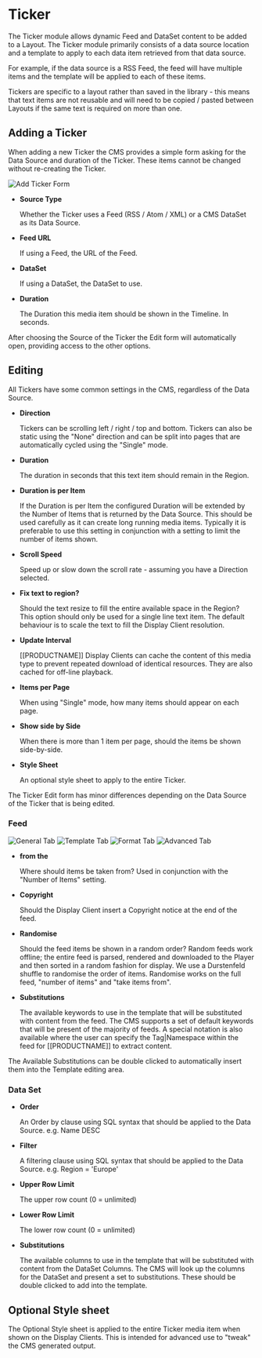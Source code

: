 <!--toc=widgets-->
# Ticker

The Ticker module allows dynamic Feed and DataSet content to be added to a Layout. The Ticker module primarily consists of a data source location and a template to apply to each data item retrieved from that data source.

For example, if the data source is a RSS Feed, the feed will have multiple items and the template will be applied to each of these items.

Tickers are specific to a layout rather than saved in the library - this means that text items are not reusable and will need to be copied / pasted between Layouts if the same text is required on more than one.

## Adding a Ticker

When adding a new Ticker the CMS provides a simple form asking for the Data Source and duration of the Ticker. These items cannot be changed without re-creating the Ticker.

![Add Ticker Form](img/media_ticker_form_add.png)

- **Source Type**

    Whether the Ticker uses a Feed (RSS / Atom / XML) or a CMS DataSet as its Data Source.

- **Feed URL**

    If using a Feed, the URL of the Feed.

- **DataSet**

    If using a DataSet, the DataSet to use.

- **Duration**

    The Duration this media item should be shown in the Timeline. In seconds.

After choosing the Source of the Ticker the Edit form will automatically open, providing access to the other options.

## Editing

All Tickers have some common settings in the CMS, regardless of the Data Source.

- **Direction**

    Tickers can be scrolling left / right / top and bottom. Tickers can also be static using the "None" direction and can be split into pages that are automatically cycled using the "Single" mode.

- **Duration**

    The duration in seconds that this text item should remain in the Region.

- **Duration is per Item**

    If the Duration is per Item the configured Duration will be extended by the Number of Items that is returned by the Data Source. This should be used carefully as it can create long running media items. Typically it is preferable to use this setting in conjunction with a setting to limit the number of items shown.

- **Scroll Speed**

    Speed up or slow down the scroll rate - assuming you have a Direction selected.

- **Fix text to region?**

    Should the text resize to fill the entire available space in the Region? This option should only be used for a single line text item. The default behaviour is to scale the text to fill the Display Client resolution.

- **Update Interval**

    [[PRODUCTNAME]] Display Clients can cache the content of this media type to prevent repeated download of identical resources. They are also cached for off-line playback.

- **Items per Page**

    When using "Single" mode, how many items should appear on each page.

- **Show side by Side**

    When there is more than 1 item per page, should the items be shown side-by-side.

- **Style Sheet**

    An optional style sheet to apply to the entire Ticker.

The Ticker Edit form has minor differences depending on the Data Source of the Ticker that is being edited.

### Feed

![General Tab](img/media_ticker_form_edit_general.png)
![Template Tab](img/media_ticker_form_edit_template.png)
![Format Tab](img/media_ticker_form_edit_format.png)
![Advanced Tab](img/media_ticker_form_edit_advanced.png)


- **from the**

    Where should items be taken from? Used in conjunction with the "Number of Items" setting.

- **Copyright**

    Should the Display Client insert a Copyright notice at the end of the feed.
    
- **Randomise**

    Should the feed items be shown in a random order? Random feeds work offline; the entire feed is parsed, rendered 
    and downloaded to the Player and then sorted in a random fashion for display. We use a Durstenfeld shuffle to
    randomise the order of items. Randomise works on the full feed, "number of items" and "take items from".

- **Substitutions**

    The available keywords to use in the template that will be substituted with content from the feed. The CMS supports 
    a set of default keywords that will be present of the majority of feeds. A special notation is also available where 
    the user can specify the Tag|Namespace within the feed for [[PRODUCTNAME]] to extract content.

The Available Substitutions can be double clicked to automatically insert them into the Template editing area.

### Data Set

- **Order**

    An Order by clause using SQL syntax that should be applied to the Data Source. e.g. Name DESC

- **Filter**

    A filtering clause using SQL syntax that should be applied to the Data Source. e.g. Region = 'Europe'

- **Upper Row Limit**

    The upper row count (0 = unlimited)

- **Lower Row Limit**

    The lower row count (0 = unlimited)

- **Substitutions**

    The available columns to use in the template that will be substituted with content from the DataSet Columns. The CMS will look up the columns for the DataSet and present a set to substitutions. These should be double clicked to add into the template.

## Optional Style sheet

The Optional Style sheet is applied to the entire Ticker media item when shown on the Display Clients. This is intended for advanced use to "tweak" the CMS generated output.
